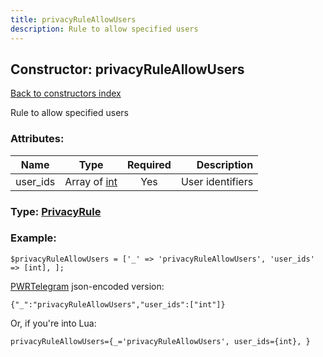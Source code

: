 ```yaml
---
title: privacyRuleAllowUsers
description: Rule to allow specified users
---
```

## Constructor: privacyRuleAllowUsers  
[Back to constructors index](index.md)



Rule to allow specified users

### Attributes:

| Name     |    Type       | Required | Description |
|----------|:-------------:|:--------:|------------:|
|user\_ids|Array of [int](../constructors/int.md) | Yes|User identifiers|



### Type: [PrivacyRule](../types/PrivacyRule.md)


### Example:

```
$privacyRuleAllowUsers = ['_' => 'privacyRuleAllowUsers', 'user_ids' => [int], ];
```  

[PWRTelegram](https://pwrtelegram.xyz) json-encoded version:

```
{"_":"privacyRuleAllowUsers","user_ids":["int"]}
```


Or, if you're into Lua:  


```
privacyRuleAllowUsers={_='privacyRuleAllowUsers', user_ids={int}, }

```


